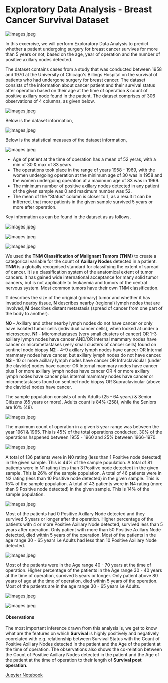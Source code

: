 # Exploratory Data Analysis - Breast Cancer Survival Dataset

![images.jpeg](BCS_Images/BC1.jpeg)

In this excercise, we will perform Exploratory Data Analysis to predict whether a patient undergoing surgery for breast cancer survives for more than 5 years or not, based on the age, year of operation and the number of positive axillary nodes detected.

The dataset contains cases from a study that was conducted between 1958 and 1970 at the University of Chicago's Billings Hospital on the survival of patients who had undergone surgery for breast cancer. The dataset consists of the information about cancer patient and their survival status after operation based on their age at the time of operation & count of positive axillary node found in the patient. The dataset comprises of 306 observations of 4 columns, as given below.

![images.jpeg](BCS_Images/Data_Attributes.PNG)

Below is the dataset information,

![images.jpeg](BCS_Images/Data_Info.PNG)

Below is the statistical measues of the dataset information,

![images.jpeg](BCS_Images/Data_Describe.PNG)

- Age of patient at the time of operation has a mean of 52 yeras, with a min of 30 & max of 83 years.
- The operations took place in the range of years 1958 - 1969, with the women undergoing operation at the minimum age of 30 was in 1958 and the women undergoing operation at a maximum age of 83 was in 1969.
- The minimum number of positive axillary nodes detected in any patient of the given sample was 0 and maximum number was 52.
- The mean of the "Status" column is closer to 1, as a result it can be infferred, that more patients in the given sample survived 5 years or more after operation.

Key information as can be found in the dataset as as follows,

![images.jpeg](BCS_Images/U1.PNG)

![images.jpeg](BCS_Images/U2.PNG)

![images.jpeg](BCS_Images/U3.PNG)

We used the __TNM Classification of Malignant Tumors (TNM)__ to create a categorical variable for the count of __Axillary Nodes__ detected in a patient. __TNM__ is a globally recognised standard for classifying the extent of spread of cancer. It is a classification system of the anatomical extent of tumor cancers. It has gained wide international acceptance for many solid tumor cancers, but is not applicable to leukaemia and tumors of the central nervous system. Most common tumors have their own TNM classification.

__T__ describes the size of the original (primary) tumor and whether it has invaded nearby tissue, __N__ describes nearby (regional) lymph nodes that are involved, __M__ describes distant metastasis (spread of cancer from one part of the body to another).

__N0__ - Axillary and other nearby lymph nodes do not have cancer or only have isolated tumor cells (individual cancer cells), when looked at under a microscope.
__N1__ - Micrometastases (very small clusters of cancer) OR 1–3 axillary lymph nodes have cancer AND/OR Internal mammary nodes have cancer or micrometastases (very small clusters of cancer cells) found on sentinel node biopsy
__N2__ - 4–9 axillary lymph nodes have cancer OR Internal mammary nodes have cancer, but axillary lymph nodes do not have cancer.
__N3__ - 10 or more axillary lymph nodes have cancer OR Infraclavicular (under the clavicle) nodes have cancer OR Internal mammary nodes have cancer plus 1 or more axillary lymph nodes have cancer OR 4 or more axillary lymph nodes have cancer plus internal mammary nodes have cancer or micrometastases found on sentinel node biopsy OR Supraclavicular (above the clavicle) nodes have cancer.


The sample population consists of only Adults (25 - 64 years) & Senior Citizens (65 years or more). Adults count is 84% (258), while the Seniors are 16% (48).

![images.jpeg](BCS_Images/PD_AG.PNG)

The maximum count of operation in a given 5 year range was between the year 1961 & 1965. This is 45% of the total operations conducted.
30% of the operations hsppened between 1955 - 1960 and 25% between 1966-1970.

![images.jpeg](BCS_Images/PD_Y.PNG)

A total of 136 patients were in N0 rating (less than 1 Positive node detected) in the given sample. This is 44% of the sample population.
A total of 81 patients were in N1 rating (less than 3 Positive node detected) in the given sample. This is 26% of the sample population.
A total of 46 patients were in N2 rating (less than 10 Positive node detected) in the given sample. This is 15% of the sample population.
A total of 43 patients were in N4 rating (more than 9 Positive node detected) in the given sample. This is 14% of the sample population.

![images.jpeg](BCS_Images/PD_N.PNG)

Most of the patients had 0 Positive Axillary Node detected and they survived 5 years or longer after the operation.
Higher percentage of the patients with 4 or more Positive Axillary Node detected, survived less than 5 years after operation.
Only patient with more than 50 Positive Axillary Node detected, died within 5 years of the operation.
Most of the patients in the age range 30 - 65 years i.e Adults had less than 10 Positive Axillary Node detected.

![images.jpeg](BCS_Images/A_CN.PNG)

Most of the patients were in the Age range 40 - 70 years at the time of operation.
Higher percentage of the patients in the Age range 30 - 40 years at the time of operation, survived 5 years or longer.
Only patient above 80 years of age at the time of operation, died within 5 years of the operation.
Most of the patients are in the age range 30 - 65 years i.e Adults.

![images.jpeg](BCS_Images/A_Y.PNG)

![images.jpeg](BCS_Images/PP.png)

#### Observations

The most important inference drawn from this analysis is, we get to know what are the features on which __Survival__ is highly positively and negatively coorelated with e.g. relationship between Survival Status with the Count of Positive Axillary Nodes detected in the patient and the Age of the patient at the time of operation. The observations also shows the co-relation between the Count of Positive Axillary Nodes detected in the patient and the Age of the patient at the time of operation to their length of __Survival post operation__.

[Jupyter Notebook](./EDA_Breast_Cancer_Survival_Notebook.ipynb)
